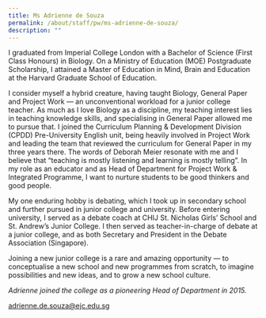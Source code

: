 ```yaml
---
title: Ms Adrienne de Souza
permalink: /about/staff/pw/ms-adrienne-de-souza/
description: ""
---
```


I graduated from Imperial College London with a Bachelor of Science (First Class Honours) in Biology. On a Ministry of Education (MOE) Postgraduate Scholarship, I attained a Master of Education in Mind, Brain and Education at the Harvard Graduate School of Education.

I consider myself a hybrid creature, having taught Biology, General Paper and Project Work — an unconventional workload for a junior college teacher. As much as I love Biology as a discipline, my teaching interest lies in teaching knowledge skills, and specialising in General Paper allowed me to pursue that. I joined the Curriculum Planning & Development Division (CPDD) Pre-University English unit, being heavily involved in Project Work and leading the team that reviewed the curriculum for General Paper in my three years there. The words of Deborah Meier resonate with me and I believe that “teaching is mostly listening and learning is mostly telling”. In my role as an educator and as Head of Department for Project Work & Integrated Programme, I want to nurture students to be good thinkers and good people.

My one enduring hobby is debating, which I took up in secondary school and further pursued in junior college and university. Before entering university, I served as a debate coach at CHIJ St. Nicholas Girls’ School and St. Andrew’s Junior College. I then served as teacher-in-charge of debate at a junior college, and as both Secretary and President in the Debate Association (Singapore).

Joining a new junior college is a rare and amazing opportunity — to conceptualise a new school and new programmes from scratch, to imagine possibilities and new ideas, and to grow a new school culture.

_Adrienne joined the college as a pioneering Head of Department in 2015._

[adrienne.de.souza@ejc.edu.sg](mailto:adrienne.de.souza@ejc.edu.sg)